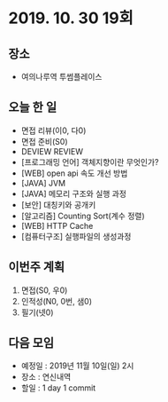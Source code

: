 # 2019. 10. 30 19회

## 장소
- 여의나루역 투썸플레이스

## 오늘 한 일
- 면접 리뷰(이0, 다0)
- 면접 준비(S0)
- DEVIEW REVIEW
- [프로그래밍 언어] 객체지향이란 무엇인가?
- [WEB] open api 속도 개선 방법
- [JAVA] JVM
- [JAVA] 메모리 구조와 실행 과정
- [보안] 대칭키와 공개키
- [알고리즘] Counting Sort(계수 정렬)
- [WEB] HTTP Cache
- [컴퓨터구조] 실행파일의 생성과정

## 이번주 계획
1. 면접(S0, 우0)
2. 인적성(N0, 0번, 샘0)
3. 필기(넷0)


## 다음 모임
- 예정일 : 2019년 11월 10일(일) 2시
- 장소 : 연신내역
- 할일 : 1 day 1 commit
